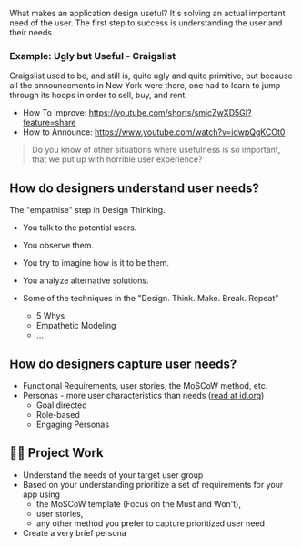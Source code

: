 What makes an application design useful?
It's solving an actual important need of the user.
The first step to success is understanding the user and their needs.

### Example: Ugly but Useful - Craigslist

Craigslist used to be, and still is, quite ugly and quite primitive, but because all the announcements in New York were there, one had to learn to jump through its hoops in order to sell, buy, and rent. 

- How To Improve: https://youtube.com/shorts/smicZwXD5GI?feature=share
- How to Announce: https://www.youtube.com/watch?v=idwpQgKCOt0

> Do you know of other situations where usefulness is so important, that we put up with horrible user experience? 


## How do designers understand user needs?

The "empathise" step in Design Thinking.

- You talk to the potential users. 
- You observe them.
- You try to imagine how is it to be them.
- You analyze alternative solutions. 

- Some of the techniques in the "Design. Think. Make. Break. Repeat"
	- 5 Whys
	- Empathetic Modeling
	- ...




## How do designers capture user needs?
- Functional Requirements, user stories, the MoSCoW method, etc. 
- Personas - more user characteristics than needs ([read at id.org](https://www.interaction-design.org/literature/article/personas-why-and-how-you-should-use-them))
	- Goal directed
	- Role-based
	- Engaging Personas 



## 🧑‍🎨 Project Work
- Understand the needs of your target user group
- Based on your understanding prioritize a set of requirements for your app using 
	- the MoSCoW template (Focus on the Must and Won't),
	- user stories,
	- any other method you prefer to capture prioritized user need
- Create a very brief persona 


